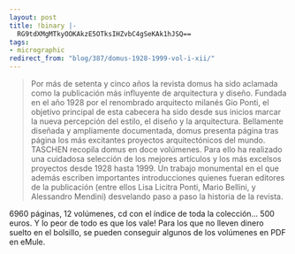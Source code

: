 ```yaml
---
layout: post
title: !binary |-
  RG9tdXMgMTkyOOKAkzE5OTksIHZvbC4gSeKAk1hJSQ==
tags:
- micrographic
redirect_from: "blog/387/domus-1928-1999-vol-i-xii/"
---
```

<blockquote>Por más de setenta y cinco años la revista domus ha sido aclamada como la publicación más influyente de arquitectura y diseño. Fundada en el año 1928 por el renombrado arquitecto milanés Gio Ponti, el objetivo principal de esta cabecera ha sido desde sus inicios marcar la nueva percepción del estilo, el diseño y la arquitectura. Bellamente diseñada y ampliamente documentada, domus presenta página tras página los más excitantes proyectos arquitectónicos del mundo. TASCHEN recopila domus en doce volúmenes. Para ello ha realizado una cuidadosa selección de los mejores artículos y los más excelsos proyectos desde 1928 hasta 1999. Un trabajo monumental en el que además escriben importantes introducciones quienes fueran editores de la publicación (entre ellos Lisa Licitra Ponti, Mario Bellini, y Alessandro Mendini) desvelando paso a paso la historia de la revista.</blockquote>

6960 páginas, 12 volúmenes, cd con el índice de toda la colección… 500 euros. Y lo peor de todo es que los vale! Para los que no lleven dinero suelto en el bolsillo, se pueden conseguir algunos de los volúmenes en PDF en eMule.
